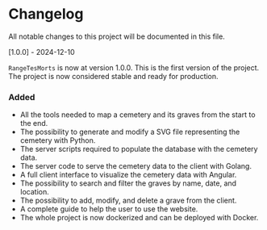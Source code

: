 # Changelog

All notable changes to this project will be documented in this file.

[1.0.0] - 2024-12-10

`RangeTesMorts` is now at version 1.0.0. This is the first version of the project. The project is now considered stable and ready for production.

### Added

- All the tools needed to map a cemetery and its graves from the start to the end.
- The possibility to generate and modify a SVG file representing the cemetery with Python.
- The server scripts required to populate the database with the cemetery data.
- The server code to serve the cemetery data to the client with Golang.
- A full client interface to visualize the cemetery data with Angular.
- The possibility to search and filter the graves by name, date, and location.
- The possibility to add, modify, and delete a grave from the client.
- A complete guide to help the user to use the website.
- The whole project is now dockerized and can be deployed with Docker.
